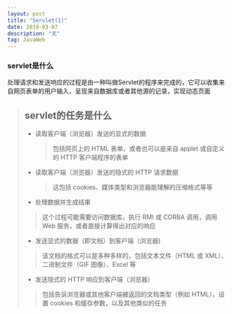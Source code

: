 ```yaml
---
layout: post
title: "Servlet(1)"
date: 2019-03-07
description: "无"
tag: JavaWeb
---   
```


### servlet是什么

处理请求和发送响应的过程是由一种叫做Servlet的程序来完成的，它可以收集来自网页表单的用户输入，呈现来自数据库或者其他源的记录，实现动态页面

> ## servlet的任务是什么
>	* 读取客户端（浏览器）发送的显式的数据
>		>包括网页上的 HTML 表单，或者也可以是来自 applet 或自定义的 HTTP 客户端程序的表单
>	* 读取客户端（浏览器）发送的隐式的 HTTP 请求数据
>		>这包括 cookies、媒体类型和浏览器能理解的压缩格式等等
>	* 处理数据并生成结果
>	> 这个过程可能需要访问数据库，执行 RMI 或 CORBA 调用，调用 Web 服务，或者直接计算得出对应的响应
>	* 发送显式的数据（即文档）到客户端（浏览器)
>	> 该文档的格式可以是多种多样的，包括文本文件（HTML 或 XML）、二进制文件（GIF 图像）、Excel 等
>	* 发送隐式的 HTTP 响应到客户端（浏览器）
>	> 包括告诉浏览器或其他客户端被返回的文档类型（例如 HTML），设置 cookies 和缓存参数，以及其他类似的任务